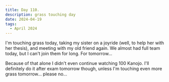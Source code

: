 ```yaml
---
title: Day 110.
description: grass touching day
date: 2024-04-19
tags: 
  - April 2024
---
```


I'm touching grass today, taking my sister on a joyride (well, to help her with her thesis), and meeting with my old friend again. We almost had full team today, but I can't join them for long. For tomorrow...

Because of that alone I didn't even continue watching 100 Kanojo. I'll definitely do it after exam tomorrow though, unless I'm touching even more grass tomorrow... please no...